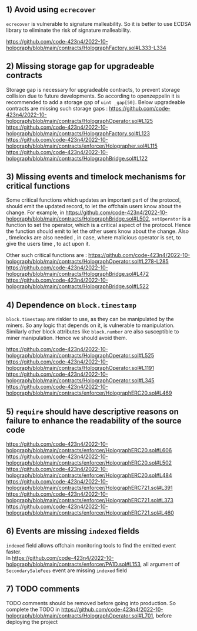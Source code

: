 ## 1) Avoid using `ecrecover`

`ecrecover` is vulnerable to signature malleability. So it is better to use ECDSA library to eliminate the risk of signature malleability.

https://github.com/code-423n4/2022-10-holograph/blob/main/contracts/HolographFactory.sol#L333-L334

## 2) Missing storage gap for upgradeable contracts

Storage gap is necessary for upgradeable contracts, to prevent storage collision due to future developments. So according to openzeppelin it is recommended to add a storage gap of `uint _gap[50]`.
Below upgradeable contracts are missing such storage gaps :
https://github.com/code-423n4/2022-10-holograph/blob/main/contracts/HolographOperator.sol#L125
https://github.com/code-423n4/2022-10-holograph/blob/main/contracts/HolographFactory.sol#L123
https://github.com/code-423n4/2022-10-holograph/blob/main/contracts/enforcer/Holographer.sol#L115
https://github.com/code-423n4/2022-10-holograph/blob/main/contracts/HolographBridge.sol#L122

## 3) Missing events and timelock mechanisms for critical functions

Some critical functions which updates an important part of the protocol, should emit the updated record, to let the offchain users know about the change. 
For example, in https://github.com/code-423n4/2022-10-holograph/blob/main/contracts/HolographBridge.sol#L502,
`setOperator` is a function to set the operator, which is a critical aspect of the protocol. Hence the function should emit to let the other users know about the change. 
Also , timelocks are also needed , in case, where malicious operator is set, to give the users time , to act upon it.

Other such critical functions are :
https://github.com/code-423n4/2022-10-holograph/blob/main/contracts/HolographOperator.sol#L278-L285
https://github.com/code-423n4/2022-10-holograph/blob/main/contracts/HolographBridge.sol#L472
https://github.com/code-423n4/2022-10-holograph/blob/main/contracts/HolographBridge.sol#L522

## 4) Dependence on `block.timestamp`

`block.timestamp` are riskier to use, as they can be manipulated by the miners. So any logic that depends on it, is vulnerable to manipulation.
Similarly other block attributes like `block.number` are also susceptible to miner manipulation. Hence we should avoid them.

https://github.com/code-423n4/2022-10-holograph/blob/main/contracts/HolographOperator.sol#L525
https://github.com/code-423n4/2022-10-holograph/blob/main/contracts/HolographOperator.sol#L1191
https://github.com/code-423n4/2022-10-holograph/blob/main/contracts/HolographOperator.sol#L345
https://github.com/code-423n4/2022-10-holograph/blob/main/contracts/enforcer/HolographERC20.sol#L469

## 5) `require` should have descriptive reasons on failure to enhance the readability of the source code

https://github.com/code-423n4/2022-10-holograph/blob/main/contracts/enforcer/HolographERC20.sol#L606
https://github.com/code-423n4/2022-10-holograph/blob/main/contracts/enforcer/HolographERC20.sol#L502
https://github.com/code-423n4/2022-10-holograph/blob/main/contracts/enforcer/HolographERC20.sol#L484
https://github.com/code-423n4/2022-10-holograph/blob/main/contracts/enforcer/HolographERC721.sol#L391
https://github.com/code-423n4/2022-10-holograph/blob/main/contracts/enforcer/HolographERC721.sol#L373
https://github.com/code-423n4/2022-10-holograph/blob/main/contracts/enforcer/HolographERC721.sol#L460

## 6) Events are missing `indexed` fields

`indexed` field allows offchain monitoring tools to find the emitted event faster.  
In https://github.com/code-423n4/2022-10-holograph/blob/main/contracts/enforcer/PA1D.sol#L153, all argument of `SecondarySaleFees` event are missing `indexed` field

## 7) TODO comments

TODO comments should be removed before going into production. So complete the TODO in https://github.com/code-423n4/2022-10-holograph/blob/main/contracts/HolographOperator.sol#L701, before deploying the project



